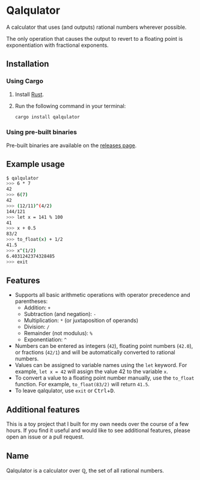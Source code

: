 # Qalqulator

A calculator that uses (and outputs) rational numbers wherever possible.

The only operation that causes the output to revert to a floating point is exponentiation with fractional exponents.

## Installation

### Using Cargo

1. Install [Rust](https://www.rust-lang.org/tools/install).
2. Run the following command in your terminal:

   ```bash
   cargo install qalqulator
   ```

### Using pre-built binaries

Pre-built binaries are available on the [releases page](https://github.com/Gadiguibou/qalqulator/releases/).

## Example usage

```bash
$ qalqulator
>>> 6 * 7
42
>>> 6(7)
42
>>> (12/11)^(4/2)
144/121
>>> let x = 141 % 100
41
>>> x + 0.5
83/2
>>> to_float(x) + 1/2
41.5
>>> x^(1/2)
6.4031242374328485
>>> exit
```

## Features

- Supports all basic arithmetic operations with operator precedence and parentheses:
  - Addition: `+`
  - Subtraction (and negation): `-`
  - Multiplication: `*` (or juxtaposition of operands)
  - Division: `/`
  - Remainder (not modulus): `%`
  - Exponentiation: `^`
- Numbers can be entered as integers (`42`), floating point numbers (`42.0`), or fractions (`42/1`) and will be automatically converted to rational numbers.
- Values can be assigned to variable names using the `let` keyword. For example, `let x = 42` will assign the value 42 to the variable `x`.
- To convert a value to a floating point number manually, use the `to_float` function. For example, `to_float(83/2)` will return `41.5`.
- To leave qalqulator, use `exit` or <kbd>Ctrl</kbd>+<kbd>D</kbd>.

## Additional features

This is a toy project that I built for my own needs over the course of a few hours. If you find it useful and would like to see additional features, please open an issue or a pull request.

## Name

Qalqulator is a calculator over $\mathbb{Q}$, the set of all rational numbers.
